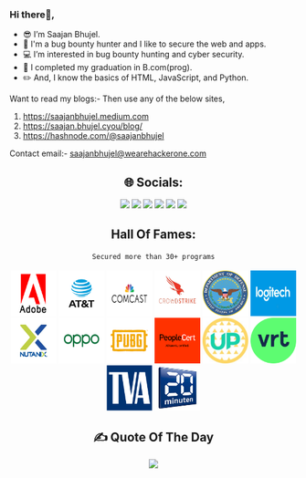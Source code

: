 ### Hi there👋,
- 😎 I’m Saajan Bhujel.
- 🤖 I'm a bug bounty hunter and I like to secure the web and apps.
- 💻 I’m interested in bug bounty hunting and cyber security.
- 🌱 I completed my graduation in B.com(prog).
- ✏️ And, I know the basics of HTML, JavaScript, and Python.

Want to read my blogs:- Then use any of the below sites,
1. https://saajanbhujel.medium.com
2. https://saajan.bhujel.cyou/blog/
3. https://hashnode.com/@saajanbhujel

Contact email:- saajanbhujel@wearehackerone.com

<div align="center">
  <h2>🌐 Socials:</h2>
  <a href="https://hackerone.com/saajanbhujel?type=user" title="HackerOne Profile"><img src="https://img.shields.io/badge/HackerOne-%23000000.svg?logo=Hackerone&logoColor=white"></a>
  <a href="https://bugcrowd.com/saajanbhujel11/" title="Bugcrowd Profile"><img src="https://img.shields.io/badge/Bugcrowd-%23FF6900.svg?logo=Bugcrowd&logoColor=white"></a>
  <a href="https://app.intigriti.com/researcher/profile/saajanbhujel11" title="Intigriti Profile"><img src="https://img.shields.io/badge/Intigriti-%234C59A8.svg?logo=Intigriti&logoColor=white" target="_blank"></a>
  <a href="https://twitter.com/saajanbhujel11/" title="Twitter Profile"><img src="https://img.shields.io/badge/Twitter-%231DA1F2.svg?logo=Twitter&logoColor=white" target="_blank"></a>
  <a href="https://www.linkedin.com/in/" title="LinkedIn Profile"><img src="https://img.shields.io/badge/LinkedIn-%230077B5.svg?logo=LinkedIn&logoColor=white"></a>
  <a href="https://saajanbhujel.medium.com/" title="Medium Blog"><img src="https://img.shields.io/badge/Medium-12100E?logo=Medium&logoColor=white"></a>
</div>

<div align="center">
  <h2 align="center">
    Hall Of Fames:
  </h2>
  <code>Secured more than 30+ programs</code>
</div>
<br>

<section align="center">
  <a href="https://hackerone.com/adobe/thanks?type=team"><img height="80" width="80" src="/HOF/adobe.png"></a>
  <a href="https://hackerone.com/att/thanks?type=team"><img height="80" width="80" src="/HOF/att.jpg"></a>
  <a href="https://bugcrowd.com/comcastvdp/hall-of-fame"><img height="80" width="80" src="/HOF/comcast.png"></a>
  <a href="https://hackerone.com/nutanix/thanks?type=team"><img height="80" width="80" src="/HOF/crowdstrike2.jpg"></a>
  <a href="https://hackerone.com/deptofdefense/thanks?type=team"><img height="80" width="80" src="/HOF/dod.png"></a>
  <a href="https://hackerone.com/logitech?type=team"><img height="80" width="80" src="/HOF/logitech.png"></a>
  <a href="https://hackerone.com/nutanix/thanks?type=team"><img height="80" width="80" src="/HOF/nutanix.gif"></a>
  <a href="https://hackerone.com/oppo/thanks?type=team"><img height="80" width="80" src="/HOF/oppo.png"></a>
  <a href="https://hackerone.com/pubg/thanks?type=team"><img height="80" width="80" src="/HOF/pubg.png"></a>
  <a href="https://hackerone.com/peoplecert/thanks?type=team"><img height="80" width="80" src="/HOF/peoplecert.png"></a>
  <a href="https://hackerone.com/upchieve?type=team"><img height="80" width="80" src="/HOF/upchieve.jpg"></a>
  <a href="https://app.intigriti.com/researcher/programs/vrtnv/vrt/leaderboard?alltime=true&severity=1"><img height="80" width="80" src="/HOF/vrt.svg"></a>
  <a href="https://hackerone.com/tennessee-valley-authority/thanks?type=team"><img height="80" width="80" src="/HOF/TVA.png"></a>
  <a href="https://bugcrowd.com/twentyminuten/hall-of-fame"><img height="80" width="80" src="/HOF/20minuten.jpg"></a>
</section>

<div align="center"> 
  <h2>✍️ Quote Of The Day</h3>
  <img src="https://quotes-github-readme.vercel.app/api?type=horizontal&theme=radical">
</div>
